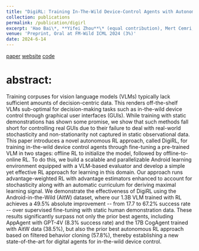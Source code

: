 ```yaml
---
title: "DigiRL: Training In-The-Wild Device-Control Agents with Autonomous Reinforcement Learning"
collection: publications
permalink: /publication/digirl
excerpt: 'Hao Bai\*, **Yifei Zhou**\* (equal contribution), Mert Cemri, Jiayi Pan, Alane Suhr, Sergey Levine, Aviral Kumar'
venue: 'Preprint, Oral at FM-Wild ICML 2024 (3%)'
date: 2024-6-14
---
```

[paper](https://arxiv.org/abs/2406.11896)
[website](https://digirl-agent.github.io/)
[code](https://github.com/DigiRL-agent/digirl)

# abstract:
Training corpuses for vision language models (VLMs) typically lack sufficient amounts of decision-centric data. This renders off-the-shelf VLMs sub-optimal for decision-making tasks such as in-the-wild device control through graphical user interfaces (GUIs). While training with static demonstrations has shown some promise, we show that such methods fall short for controlling real GUIs due to their failure to deal with real-world stochasticity and non-stationarity not captured in static observational data. This paper introduces a novel autonomous RL approach, called DigiRL, for training in-the-wild device control agents through fine-tuning a pre-trained VLM in two stages: offline RL to initialize the model, followed by offline-to-online RL. To do this, we build a scalable and parallelizable Android learning environment equipped with a VLM-based evaluator and develop a simple yet effective RL approach for learning in this domain. Our approach runs advantage-weighted RL with advantage estimators enhanced to account for stochasticity along with an automatic curriculum for deriving maximal learning signal. We demonstrate the effectiveness of DigiRL using the Android-in-the-Wild (AitW) dataset, where our 1.3B VLM trained with RL achieves a 49.5% absolute improvement -- from 17.7 to 67.2% success rate -- over supervised fine-tuning with static human demonstration data. These results significantly surpass not only the prior best agents, including AppAgent with GPT-4V (8.3% success rate) and the 17B CogAgent trained with AitW data (38.5%), but also the prior best autonomous RL approach based on filtered behavior cloning (57.8%), thereby establishing a new state-of-the-art for digital agents for in-the-wild device control.
